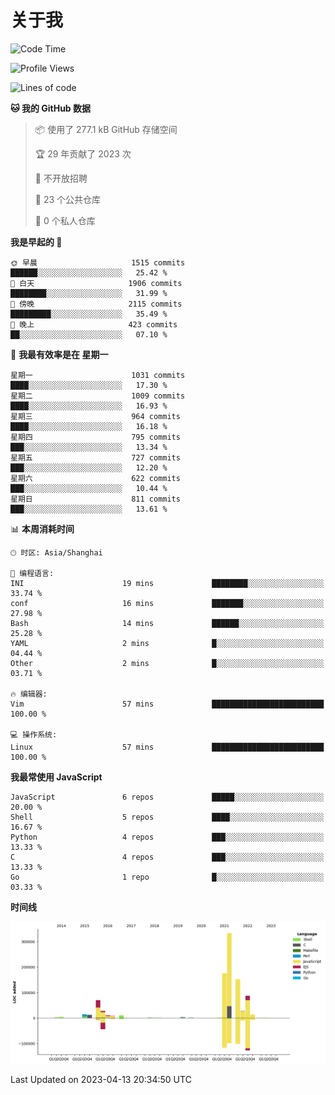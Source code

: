 # 关于我

<!--START_SECTION:waka-->
![Code Time](http://img.shields.io/badge/Code%20Time-743%20hrs%205%20mins-blue)

![Profile Views](http://img.shields.io/badge/%E4%B8%AA%E4%BA%BA%E8%B5%84%E6%96%99%E8%A7%82%E7%9C%8B%E6%AC%A1%E6%95%B0-0-blue)

![Lines of code](https://img.shields.io/badge/%E4%BB%8E%E3%80%8CHello%20World%E3%80%8D%E8%B5%B7%E6%88%91%E5%B7%B2%E7%BB%8F%E5%86%99%E4%BA%86-953.0%20thousand%20%E8%A1%8C%E4%BB%A3%E7%A0%81-blue)

**🐱 我的 GitHub 数据** 

> 📦  使用了 277.1 kB GitHub 存储空间 
 > 
> 🏆 29 年贡献了 2023 次
 > 
> 🚫 不开放招聘
 > 
> 📜 23 个公共仓库 
 > 
> 🔑 0 个私人仓库 
 > 
**我是早起的 🐤** 

```text
🌞 早晨                     1515 commits        ██████░░░░░░░░░░░░░░░░░░░   25.42 % 
🌆 白天                     1906 commits        ████████░░░░░░░░░░░░░░░░░   31.99 % 
🌃 傍晚                     2115 commits        █████████░░░░░░░░░░░░░░░░   35.49 % 
🌙 晚上                     423 commits         ██░░░░░░░░░░░░░░░░░░░░░░░   07.10 % 
```
📅 **我最有效率是在 星期一** 

```text
星期一                      1031 commits        ████░░░░░░░░░░░░░░░░░░░░░   17.30 % 
星期二                      1009 commits        ████░░░░░░░░░░░░░░░░░░░░░   16.93 % 
星期三                      964 commits         ████░░░░░░░░░░░░░░░░░░░░░   16.18 % 
星期四                      795 commits         ███░░░░░░░░░░░░░░░░░░░░░░   13.34 % 
星期五                      727 commits         ███░░░░░░░░░░░░░░░░░░░░░░   12.20 % 
星期六                      622 commits         ███░░░░░░░░░░░░░░░░░░░░░░   10.44 % 
星期日                      811 commits         ███░░░░░░░░░░░░░░░░░░░░░░   13.61 % 
```


📊 **本周消耗时间** 

```text
🕑︎ 时区: Asia/Shanghai

💬 编程语言: 
INI                      19 mins             ████████░░░░░░░░░░░░░░░░░   33.74 % 
conf                     16 mins             ███████░░░░░░░░░░░░░░░░░░   27.98 % 
Bash                     14 mins             ██████░░░░░░░░░░░░░░░░░░░   25.28 % 
YAML                     2 mins              █░░░░░░░░░░░░░░░░░░░░░░░░   04.44 % 
Other                    2 mins              █░░░░░░░░░░░░░░░░░░░░░░░░   03.71 % 

🔥 编辑器: 
Vim                      57 mins             █████████████████████████   100.00 % 

💻 操作系统: 
Linux                    57 mins             █████████████████████████   100.00 % 
```

**我最常使用 JavaScript** 

```text
JavaScript               6 repos             █████░░░░░░░░░░░░░░░░░░░░   20.00 % 
Shell                    5 repos             ████░░░░░░░░░░░░░░░░░░░░░   16.67 % 
Python                   4 repos             ███░░░░░░░░░░░░░░░░░░░░░░   13.33 % 
C                        4 repos             ███░░░░░░░░░░░░░░░░░░░░░░   13.33 % 
Go                       1 repo              █░░░░░░░░░░░░░░░░░░░░░░░░   03.33 % 
```



**时间线**

![Lines of Code chart](https://raw.githubusercontent.com/Arondight/Arondight/master/assets/bar_graph.png)


 Last Updated on 2023-04-13 20:34:50 UTC
<!--END_SECTION:waka-->
